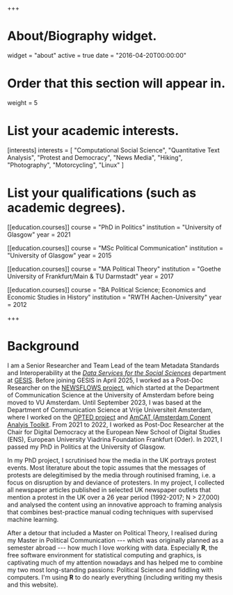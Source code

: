 +++
# About/Biography widget.
widget = "about"
active = true
date = "2016-04-20T00:00:00"

# Order that this section will appear in.
weight = 5

# List your academic interests.
[interests]
  interests = [
    "Computational Social Science",
    "Quantitative Text Analysis",
    "Protest and Democracy",
    "News Media",
    "Hiking",
    "Photography",
    "Motorcycling",
    "Linux"
]



# List your qualifications (such as academic degrees).
[[education.courses]]
  course = "PhD in Politics"
  institution = "University of Glasgow"
  year = 2021

[[education.courses]]
  course = "MSc Political Communication"
  institution = "University of Glasgow"
  year = 2015

[[education.courses]]
  course = "MA Political Theory"
  institution = "Goethe University of Frankfurt/Main & TU Darmstadt"
  year = 2017
  
[[education.courses]]
  course = "BA Political Science; Economics and Economic Studies in History"
  institution = "RWTH Aachen-University"
  year = 2012
 
+++

# Background

I am a Senior Researcher and Team Lead of the team Metadata Standards and Interoperability at the [*Data Services for the Social Sciences*](https://www.gesis.org/en/institute/about-us/departments/data-services-for-the-social-sciences) department at [GESIS](https://gesis.org/).
Before joining GESIS in April 2025, I worked as a Post-Doc Researcher on the [NEWSFLOWS project](https://newsflows.eu/), which started at the Department of Communication Science at the University of Amsterdam before being moved to VU Amsterdam.
Until September 2023, I was based at the Department of Communication Science at Vrije Universiteit Amsterdam, where I worked on the [OPTED project](https://opted.eu/team/wp7-pre-processing-storage-and-data-sharing/johannes-b-gruber/) and [AmCAT (Amsterdam Conent Analyis Toolkit](https://amcat.nl/).
From 2021 to 2022, I worked as Post-Doc Researcher at the Chair for Digital Democracy at the European New School of Digital Studies (ENS), European University Viadrina Foundation Frankfurt (Oder).
In 2021, I passed my PhD in Politics at the University of Glasgow.

In my PhD project, I scrutinised how the media in the UK portrays protest events. Most literature about the topic assumes that the messages of protests are delegitimised by the media through routinised framing, i.e. a focus on disruption by and deviance of protesters. 
In my project, I collected all newspaper articles published in selected UK newspaper outlets that mention a protest in the UK over a 26 year period (1992-2017; N > 27,000) and analysed the content using an innovative approach to framing analysis that combines best-practice manual coding techniques with supervised machine learning.

After a detour that included a Master on Political Theory, I realised during my Master in Political Communication --- which was originally planned as a semester abroad --- how much I love working with data. 
Especially **R**, the free software environment for statistical computing and graphics, is captivating much of my attention nowadays and has helped me to combine my two most long-standing passions:
Political Science and fiddling with computers.
I'm using **R** to do nearly everything (including writing my thesis and this website).
